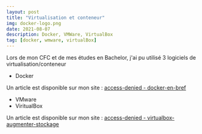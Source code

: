 ```yaml
---
layout: post
title: "Virtualisation et conteneur"
img: docker-logo.png 
date: 2021-08-07 
description: Docker, VMWare, VirtualBox
tag: [docker, wmware, virtualBox]
---
```



Lors de mon CFC et de mes études en Bachelor, j'ai pu utilisé 3 logiciels de virtualisation/conteneur

- Docker

Un article est disponible sur mon site : [access-denied - docker-en-bref](https://rya-sge.github.io/access-denied/2021/05/11/docker-en-bref/)

- VMware
- ViritualBox

Un article est disponible sur mon site : [access-denied - virtualbox-augmenter-stockage](https://rya-sge.github.io/access-denied/2021/05/11/virtualbox-augmenter-stockage/)